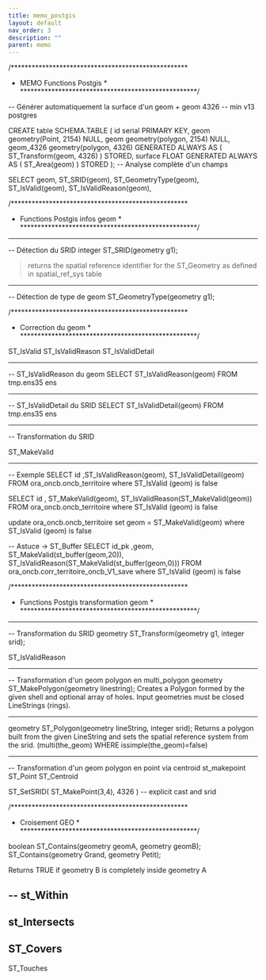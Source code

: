 ```yaml
---
title: memo_postgis
layout: default
nav_order: 3
description: ""
parent: memo
---
```


/***************************************************
*   MEMO Functions Postgis  *
***************************************************/

-- Générer automatiquement la surface d'un geom + geom 4326
-- min v13 postgres

CREATE table SCHEMA.TABLE (
 id serial PRIMARY KEY,
 geom geometry(Point, 2154) NULL,
 geom geometry(polygon, 2154) NULL,  
 geom_4326 geometry(polygon, 4326) GENERATED ALWAYS AS (
        ST_Transform(geom, 4326)
    ) STORED,
 surface FLOAT GENERATED ALWAYS AS (
        ST_Area(geom)
    ) STORED
);
-- Analyse complète d'un champs

SELECT 
geom,
ST_SRID(geom),
ST_GeometryType(geom),
ST_IsValid(geom),
ST_IsValidReason(geom),


/***************************************************
*   Functions Postgis infos geom   *
***************************************************/

----------
-- Détection du SRID
integer ST_SRID(geometry g1);

> returns the spatial reference identifier for the ST_Geometry as defined in spatial_ref_sys table


----------
-- Détection de type de geom
ST_GeometryType(geometry g1);


/***************************************************
*   Correction du geom  *
***************************************************/

ST_IsValid
ST_IsValidReason
ST_IsValidDetail

----------
-- ST_IsValidReason du geom
SELECT ST_IsValidReason(geom)
FROM tmp.ens35 ens 

----------
-- ST_IsValidDetail du SRID
SELECT ST_IsValidDetail(geom)
FROM tmp.ens35 ens 

----------
-- Transformation du SRID

ST_MakeValid

----------
-- Exemple
SELECT   id	 ,ST_IsValidReason(geom), ST_IsValidDetail(geom)
FROM ora_oncb.oncb_territoire
where ST_IsValid (geom) is false

SELECT   id	 , ST_MakeValid(geom), ST_IsValidReason(ST_MakeValid(geom))
FROM ora_oncb.oncb_territoire
where ST_IsValid (geom) is false

update ora_oncb.oncb_territoire
set geom = ST_MakeValid(geom)
where ST_IsValid (geom) is false

-- Astuce -> ST_Buffer
SELECT   id_pk	 ,geom, ST_MakeValid(st_buffer(geom,20)), ST_IsValidReason(ST_MakeValid(st_buffer(geom,0)))
FROM ora_oncb.corr_territoire_oncb_V1_save
where ST_IsValid (geom) is false

/***************************************************
*   Functions Postgis transformation geom  *
***************************************************/

----------
-- Transformation du SRID
geometry ST_Transform(geometry g1, integer srid);


ST_IsValidReason

----------
-- Transformation d'un geom polygon en multi_polygon
geometry ST_MakePolygon(geometry linestring);
Creates a Polygon formed by the given shell and optional array of holes. Input geometries must be closed LineStrings (rings).

---
geometry ST_Polygon(geometry lineString, integer srid);
Returns a polygon built from the given LineString and sets the spatial reference system from the srid.
(multi(the_geom) WHERE issimple(the_geom)=false)

----------
-- Transformation d'un geom polygon en point via centroid
st_makepoint
ST_Point 
ST_Centroid

ST_SetSRID( ST_MakePoint(3,4), 4326 ) -- explicit cast and srid


/***************************************************
*   Croisement GEO  *
***************************************************/

boolean ST_Contains(geometry geomA, geometry geomB);
ST_Contains(geometry Grand, geometry Petit);

Returns TRUE if geometry B is completely inside geometry A

--
st_Within
--

st_Intersects
--

ST_Covers
--

ST_Touches
